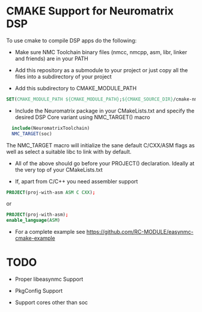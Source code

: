 # CMAKE Support for Neuromatrix DSP

To use cmake to compile DSP apps do the following:

* Make sure NMC Toolchain binary files (nmcc, nmcpp, asm, libr, linker and friends) are in your PATH

* Add this repository as a submodule to your project or just copy
  all the files into a subdirectory of your project

* Add this subdirectory to CMAKE_MODULE_PATH

```cmake
SET(CMAKE_MODULE_PATH ${CMAKE_MODULE_PATH};${CMAKE_SOURCE_DIR}/cmake-nmc)
```

* Include the Neuromatrix package in your CMakeLists.txt and specify the desired DSP Core variant using NMC_TARGET() macro

```cmake
  include(NeuromatrixToolchain)
  NMC_TARGET(soc)
```

The NMC_TARGET macro will initialize the sane default C/CXX/ASM flags as well as select a suitable libc to link with by default.

* All of the above should go before your PROJECT() declaration. Ideally at the very top of your CMakeLists.txt

* If, apart from C/C++ you need assembler support

```cmake
PROJECT(proj-with-asm ASM C CXX);
```

or

```cmake
PROJECT(proj-with-asm);
enable_language(ASM)
```


* For a complete example see https://github.com/RC-MODULE/easynmc-cmake-example

# TODO

* Proper libeasynmc Support

* PkgConfig Support

* Support cores other than soc
